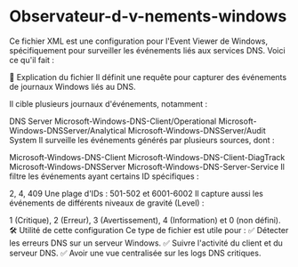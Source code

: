 # Observateur-d-v-nements-windows
Ce fichier XML est une configuration pour l'Event Viewer de Windows, spécifiquement pour surveiller les événements liés aux services DNS. Voici ce qu'il fait :

📌 Explication du fichier
Il définit une requête pour capturer des événements de journaux Windows liés au DNS.

Il cible plusieurs journaux d'événements, notamment :

DNS Server
Microsoft-Windows-DNS-Client/Operational
Microsoft-Windows-DNSServer/Analytical
Microsoft-Windows-DNSServer/Audit
System
Il surveille les événements générés par plusieurs sources, dont :

Microsoft-Windows-DNS-Client
Microsoft-Windows-DNS-Client-DiagTrack
Microsoft-Windows-DNSServer
Microsoft-Windows-DNS-Server-Service
Il filtre les événements ayant certains ID spécifiques :

2, 4, 409
Une plage d'IDs : 501-502 et 6001-6002
Il capture aussi les événements de différents niveaux de gravité (Level) :

1 (Critique), 2 (Erreur), 3 (Avertissement), 4 (Information) et 0 (non défini).
🛠 Utilité de cette configuration
Ce type de fichier est utile pour :
✅ Détecter les erreurs DNS sur un serveur Windows.
✅ Suivre l'activité du client et du serveur DNS.
✅ Avoir une vue centralisée sur les logs DNS critiques.
